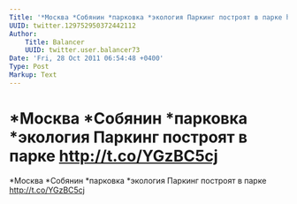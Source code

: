 ```yaml
---
Title: '*Москва *Собянин *парковка *экология Паркинг построят в парке http://t.co/YGzBC5cj'
UUID: twitter.129752950372442112
Author:
    Title: Balancer
    UUID: twitter.user.balancer73
Date: 'Fri, 28 Oct 2011 06:54:48 +0400'
Type: Post
Markup: Text
---
```


# *Москва *Собянин *парковка *экология Паркинг построят в парке http://t.co/YGzBC5cj

*Москва *Собянин *парковка *экология Паркинг построят в
парке http://t.co/YGzBC5cj